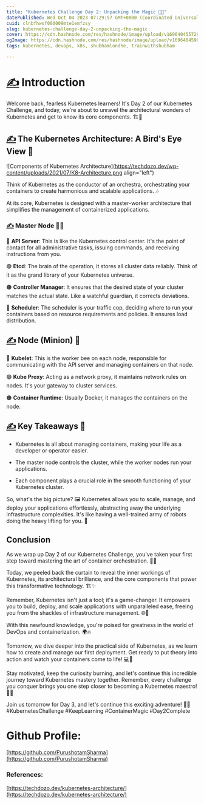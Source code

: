 ```yaml
---
title: "Kubernetes Challenge Day 2: Unpacking the Magic 🎩✨"
datePublished: Wed Oct 04 2023 07:29:57 GMT+0000 (Coordinated Universal Time)
cuid: clnbfhwsf000009mte1emfzsy
slug: kubernetes-challenge-day-2-unpacking-the-magic
cover: https://cdn.hashnode.com/res/hashnode/image/upload/v1696404557298/0d562a96-845d-443b-acb3-ea3fbd40af5f.webp
ogImage: https://cdn.hashnode.com/res/hashnode/image/upload/v1696404590172/d89626a3-b31c-4f37-bcd0-857ec0685ad3.webp
tags: kubernetes, devops, k8s, shubhamlondhe, trainwithshubham

---
```


# [✍️](https://coolsymbol.com/copy/Writing_Hand_Emoji_Symbol_%E2%9C%8D%EF%B8%8F) Introduction

Welcome back, fearless Kubernetes learners! It's Day 2 of our Kubernetes Challenge, and today, we're about to unravel the architectural wonders of Kubernetes and get to know its core components. 🏗️🌟

## [✍️](https://coolsymbol.com/copy/Writing_Hand_Emoji_Symbol_%E2%9C%8D%EF%B8%8F) **The Kubernetes Architecture: A Bird's Eye View 🦅**

![Components of Kubernetes Architecture](https://techdozo.dev/wp-content/uploads/2021/07/K8-Architecture.png align="left")

Think of Kubernetes as the conductor of an orchestra, orchestrating your containers to create harmonious and scalable applications. 🎶

At its core, Kubernetes is designed with a master-worker architecture that simplifies the management of containerized applications.

### [✍️](https://coolsymbol.com/copy/Writing_Hand_Emoji_Symbol_%E2%9C%8D%EF%B8%8F) **Master Node 👩‍💼**

🔵 **API Server**: This is like the Kubernetes control center. It's the point of contact for all administrative tasks, issuing commands, and receiving instructions from you.

🟢 **Etcd**: The brain of the operation, it stores all cluster data reliably. Think of it as the grand library of your Kubernetes universe.

🟠 **Controller Manager**: It ensures that the desired state of your cluster matches the actual state. Like a watchful guardian, it corrects deviations.

🔴 **Scheduler**: The scheduler is your traffic cop, deciding where to run your containers based on resource requirements and policies. It ensures load distribution.

## [✍️](https://coolsymbol.com/copy/Writing_Hand_Emoji_Symbol_%E2%9C%8D%EF%B8%8F) **Node (Minion) 👷**

🔵 **Kubelet**: This is the worker bee on each node, responsible for communicating with the API server and managing containers on that node.

🟢 **Kube Proxy**: Acting as a network proxy, it maintains network rules on nodes. It's your gateway to cluster services.

🟠 **Container Runtime**: Usually Docker, it manages the containers on the node.

## [✍️](https://coolsymbol.com/copy/Writing_Hand_Emoji_Symbol_%E2%9C%8D%EF%B8%8F) **Key Takeaways 🧠**

* Kubernetes is all about managing containers, making your life as a developer or operator easier.
    
* The master node controls the cluster, while the worker nodes run your applications.
    
* Each component plays a crucial role in the smooth functioning of your Kubernetes cluster.
    

So, what's the big picture? 🖼️ Kubernetes allows you to scale, manage, and deploy your applications effortlessly, abstracting away the underlying infrastructure complexities. It's like having a well-trained army of robots doing the heavy lifting for you. 🤖

## **Conclusion**

As we wrap up Day 2 of our Kubernetes Challenge, you've taken your first step toward mastering the art of container orchestration. 🙌💡

Today, we peeled back the curtain to reveal the inner workings of Kubernetes, its architectural brilliance, and the core components that power this transformative technology. 🏗️✨

Remember, Kubernetes isn't just a tool; it's a game-changer. It empowers you to build, deploy, and scale applications with unparalleled ease, freeing you from the shackles of infrastructure management. 🌐🌟

With this newfound knowledge, you're poised for greatness in the world of DevOps and containerization. 🌍🔥

Tomorrow, we dive deeper into the practical side of Kubernetes, as we learn how to create and manage our first deployment. Get ready to put theory into action and watch your containers come to life! 💻🚀

Stay motivated, keep the curiosity burning, and let's continue this incredible journey toward Kubernetes mastery together. Remember, every challenge you conquer brings you one step closer to becoming a Kubernetes maestro! 🤖💪

Join us tomorrow for Day 3, and let's continue this exciting adventure! 📆🌟 #KubernetesChallenge #KeepLearning #ContainerMagic #Day2Complete

# Github Profile:

[https://github.com/PurushotamSharma](https://github.com/PurushotamSharma)

### References:

[https://techdozo.dev/kubernetes-architecture/](https://techdozo.dev/kubernetes-architecture/)